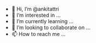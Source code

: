 - 👋 Hi, I’m @ankitattri
- 👀 I’m interested in ...
- 🌱 I’m currently learning ...
- 💞️ I’m looking to collaborate on ...
- 📫 How to reach me ...

<!---
ankitattrii/ankitattrii is a ✨ special ✨ repository because its `README.md` (this file) appears on your GitHub profile.
You can click the Preview link to take a look at your changes.
--->
